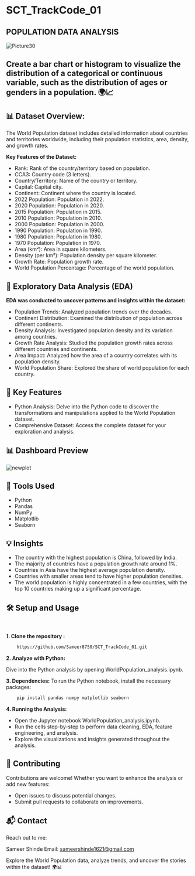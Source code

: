 # SCT_TrackCode_01

## POPULATION DATA ANALYSIS
  
![Picture30](https://github.com/user-attachments/assets/fe6cf327-28c2-41b8-b4af-f52c7637b969)

## Create a bar chart or histogram to visualize the distribution of a categorical or continuous variable, such as the distribution of ages or genders in a population. 🌍📈

## 📊 Dataset Overview:

The World Population dataset includes detailed information about countries and territories worldwide, including their population statistics, area, density, and growth rates.

**Key Features of the Dataset:**
- Rank: Rank of the country/territory based on population.
- CCA3: Country code (3 letters).
- Country/Territory: Name of the country or territory.
- Capital: Capital city.
- Continent: Continent where the country is located.
- 2022 Population: Population in 2022.
- 2020 Population: Population in 2020.
- 2015 Population: Population in 2015.
- 2010 Population: Population in 2010.
- 2000 Population: Population in 2000.
- 1990 Population: Population in 1990.
- 1980 Population: Population in 1980.
- 1970 Population: Population in 1970.
- Area (km²): Area in square kilometers.
- Density (per km²): Population density per square kilometer.
- Growth Rate: Population growth rate.
- World Population Percentage: Percentage of the world population.

## 🧪 Exploratory Data Analysis (EDA)

**EDA was conducted to uncover patterns and insights within the dataset:**

- Population Trends: Analyzed population trends over the decades.
- Continent Distribution: Examined the distribution of population across different continents.
- Density Analysis: Investigated population density and its variation among countries.
- Growth Rate Analysis: Studied the population growth rates across different countries and continents.
- Area Impact: Analyzed how the area of a country correlates with its population density.
- World Population Share: Explored the share of world population for each country.

## 🚀 Key Features

- Python Analysis: Delve into the Python code to discover the transformations and manipulations applied to the World Population dataset.
- Comprehensive Dataset: Access the complete dataset for your exploration and analysis.

## 📊 Dashboard Preview

![newplot](https://github.com/user-attachments/assets/e6ff5e6d-7dde-47e5-8dcd-37125a0775e8)

## 🧰 Tools Used
- Python
- Pandas
- NumPy
- Matplotlib
- Seaborn

## 💡 Insights

- The country with the highest population is China, followed by India.
- The majority of countries have a population growth rate around 1%.
- Countries in Asia have the highest average population density.
- Countries with smaller areas tend to have higher population densities.
- The world population is highly concentrated in a few countries, with the top 10 countries making up a significant percentage.

## 🛠️ Setup and Usage
<br>

**1. Clone the repository :**
```bash
    https://github.com/Sameer8750/SCT_TrackCode_01.git
```

**2. Analyze with Python:**

Dive into the Python analysis by opening WorldPopulation_analysis.ipynb.

**3. Dependencies:**
To run the Python notebook, install the necessary packages:
```bash
    pip install pandas numpy matplotlib seaborn
```

**4. Running the Analysis:**

- Open the Jupyter notebook WorldPopulation_analysis.ipynb.
- Run the cells step-by-step to perform data cleaning, EDA, feature engineering, and analysis.
- Explore the visualizations and insights generated throughout the analysis.

## 🤝 Contributing

Contributions are welcome! Whether you want to enhance the analysis or add new features:

- Open issues to discuss potential changes.
- Submit pull requests to collaborate on improvements.

## 📬 Contact

Reach out to me:

Sameer Shinde
Email: sameershinde1621@gmail.com

Explore the World Population data, analyze trends, and uncover the stories within the dataset! 🌍📊


